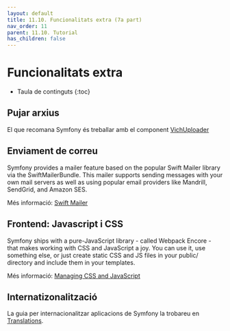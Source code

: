 ```yaml
---
layout: default
title: 11.10. Funcionalitats extra (7a part)
nav_order: 11
parent: 11.10. Tutorial
has_children: false 
---
```


# Funcionalitats extra

* Taula de continguts
{:toc}

## Pujar arxius

El que recomana Symfony és treballar amb el component [VichUploader](https://github.com/dustin10/VichUploaderBundle)

## Enviament de correu

Symfony provides a mailer feature based on the popular Swift Mailer library via the SwiftMailerBundle. This mailer supports sending messages with your own mail servers as well as using popular email providers like Mandrill, SendGrid, and Amazon SES.

Més informació: [Swift Mailer](https://symfony.com/doc/current/email.html)

## Frontend: Javascript i CSS

Symfony ships with a pure-JavaScript library - called Webpack Encore - that makes working with CSS and JavaScript a joy. You can use it, use something else, or just create static CSS and JS files in your public/ directory and include them in your templates.

Més informació: [Managing CSS and JavaScript](https://symfony.com/doc/current/frontend.html)

## Internatizonalització

La guia per internacionalitzar aplicacions de Symfony la trobareu en [Translations](https://symfony.com/doc/current/translation.html).